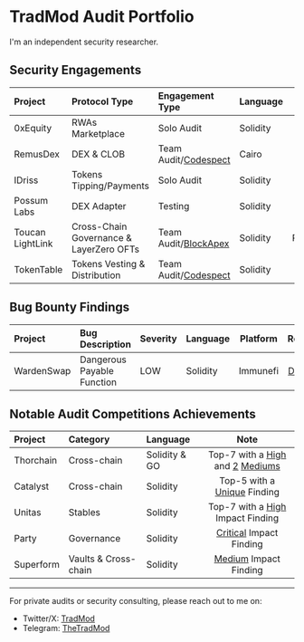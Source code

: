 # TradMod Audit Portfolio
I'm an independent security researcher.

## Security Engagements
| Project | Protocol Type | Engagement Type | Language | Report |
|:-|:-|:-|:-|:-:|
| 0xEquity | RWAs Marketplace | Solo Audit | Solidity | [Link](https://github.com/TradMod/Security-Audits/blob/main/Audits/0xEquityAuditReport.md) |
| RemusDex | DEX & CLOB | Team Audit/[Codespect](https://codespect.net/) | Cairo | [Link](https://github.com/CODESPECT-security/audit-reports/blob/main/004_CODESPECT_REMUSDEX_AUDIT.pdf) |
| IDriss | Tokens Tipping/Payments | Solo Audit | Solidity | [Link](https://github.com/TradMod/Security-Audits/blob/main/Audits/IDrissAuditFindings.md) |
| Possum Labs | DEX Adapter | Testing | Solidity | [Link](https://github.com/TradMod/Security-Audits/blob/main/Testing/PossumLabsTestingReport.md) |
| Toucan LightLink | Cross-Chain Governance & LayerZero OFTs | Team Audit/[BlockApex](https://blockapex.io/) | Solidity | PRIVATE |
| TokenTable | Tokens Vesting & Distribution | Team Audit/[Codespect](https://codespect.net/) | Solidity | [Link](https://github.com/CODESPECT-security/audit-reports/blob/main/013_CODESPECT_TOKENTABLE_UNLOCKERV2_EVM.pdf) |

## Bug Bounty Findings
| Project | Bug Description | Severity | Language | Platform | Report |
|:---|:-|:-|:-|:-:|:-:|
| WardenSwap | Dangerous Payable Function | LOW | Solidity | Immunefi | [Details](https://github.com/TradMod/Security-Audits/blob/main/BugBounty/WardenSwapBugReport.md) |

## Notable Audit Competitions Achievements 
| Project | Category | Language | Note | 
|:-|:-|:-|:-:|
| Thorchain | Cross-chain | Solidity & GO | Top-7 with a [High](https://github.com/code-423n4/2024-06-thorchain-findings/issues/17) and [2](https://github.com/code-423n4/2024-06-thorchain-findings/issues/55) [Mediums](https://github.com/code-423n4/2024-06-thorchain-findings/issues/44) | 
| Catalyst | Cross-chain | Solidity | Top-5 with a [Unique](https://github.com/hats-finance/Catalyst-Exchange-0x3026c1ea29bf1280f99b41934b2cb65d053c9db4/issues/11) Finding | 
| Unitas | Stables | Solidity | Top-7 with a [High](https://github.com/sherlock-audit/2023-04-unitasprotocol-judging/issues/105) Impact Finding | 
| Party | Governance | Solidity | [Critical](https://github.com/code-423n4/2023-10-party-findings/issues/370) Impact Finding | 
| Superform | Vaults & Cross-chain | Solidity | [Medium](https://github.com/superform-xyz/superform-core/blob/main/security-review/2023-12-cantina-competition.md#medium-risk) Impact Finding  | 

<!-- ## Testimonials & Feedbacks
Soon InShaaAllah -->

<!-- ## Profiles
- [Cantina](https://cantina.xyz/u/TradMod)
- [Code4rena](https://code4rena.com/@TradMod)
- [Sherlock](https://audits.sherlock.xyz/watson/TradMod) -->
---
For private audits or security consulting, please reach out to me on:
- Twitter/X: [TradMod](https://x.com/TheTradMod)
- Telegram: [TheTradMod](https://t.me/TheTradMod)
